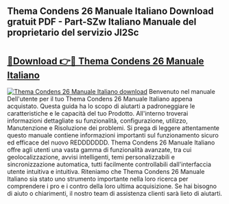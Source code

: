 ## Thema Condens 26 Manuale Italiano Download gratuit PDF - Part-SZw Italiano Manuale del proprietario del servizio Jl2Sc

# <h2><a href="http://df94fq8.blite.top/?on=Thema+Condens+26+Manuale+Italiano">🔗Download 👉🔴 Thema Condens 26 Manuale Italiano</a></h2>

[![Thema Condens 26 Manuale Italiano download](https://i.imgur.com/lujVjoI.png)](http://df94fq8.blite.top/?on=Thema+Condens+26+Manuale+Italiano)
Benvenuto nel manuale Dell'utente per il tuo Thema Condens 26 Manuale Italiano appena acquistato. Questa guida ha lo scopo di aiutarti a padroneggiare le caratteristiche e le capacità del tuo Prodotto. All'interno troverai informazioni dettagliate su funzionalità, configurazione, utilizzo, Manutenzione e Risoluzione dei problemi. Si prega di leggere attentamente questo manuale contiene informazioni importanti sul funzionamento sicuro ed efficace del nuovo REDDDDDDD. Thema Condens 26 Manuale Italiano offre agli utenti una vasta gamma di funzionalità avanzate, tra cui geolocalizzazione, avvisi intelligenti, temi personalizzabili e sincronizzazione automatica, tutti facilmente controllabili dall'interfaccia utente intuitiva e intuitiva. Riteniamo che Thema Condens 26 Manuale Italiano sia stato uno strumento importante nella loro ricerca per comprendere i pro e i contro della loro ultima acquisizione. Se hai bisogno di aiuto o chiarimenti, il nostro team di assistenza clienti sarà lieto di aiutarti.
